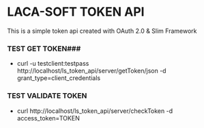 # LACA-SOFT TOKEN API #

This is a simple token api created with OAuth 2.0 & Slim Framework

### TEST GET TOKEN###

* curl -u testclient:testpass http://localhost/ls_token_api/server/getToken/json -d grant_type=client_credentials

### TEST VALIDATE TOKEN ###

* curl http://localhost/ls_token_api/server/checkToken -d access_token=TOKEN
